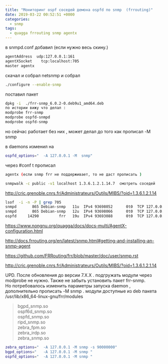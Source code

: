 ```yaml
---
title: "Мониторинг ospf соседей демона ospfd по snmp  (frrouting)"
date: 2019-03-22 00:52:51 +0000
categories:
  - snmp
tags:
  - quagga frrouting snmp agentx
---
```


в snmpd.conf добавил (если нужно весь скину.)
```bash
agentAddress  udp:127.0.0.1:161
agentXSocket    tcp:localhost:705
master agentx
```


скачал и собрал netsnmp и собрал
```bash
./configure --enable-snmp
```

поставил пакет 
```bash
dpkg -i  ./frr-snmp_6.0.2-0.deb9u1_amd64.deb 
по истории вижу что делал :
modprobe frr-snmp
modprobe ospfd-snmpd
modprobe ospfd-snmp
```
но сейчас работает без них , может делал до того как прописал -M snmp



в daemons изменил на
```bash
ospfd_options="  -A 127.0.0.1 -M  snmp"
```
через #conf t прописал
```bash
agentx (если snmp frr не поддерживает, то не даст прописать )
```

```bash
snmpwalk -c public -v1 localhost 1.3.6.1.2.1.14.7  смотреть соседей 
```
http://cric.grenoble.cnrs.fr/Administrateurs/Outils/MIBS/?oid=1.3.6.1.2.1.14

```bash
lsof  -i -n -P | grep 705
snmpd       865 Debian-snmp   11u  IPv4 93698052      0t0  TCP 127.0.0.1:705 (LISTEN)
snmpd       865 Debian-snmp   12u  IPv4 93698066      0t0  TCP 127.0.0.1:705->127.0.0.1:51502 (ESTABLISHED)
ospfd     14290         frr   19u  IPv4 93693088      0t0  TCP 127.0.0.1:51502->127.0.0.1:705 (ESTABLISHED)
```



 https://www.nongnu.org/quagga/docs/docs-multi/AgentX-configuration.html

 http://docs.frrouting.org/en/latest/snmp.html#getting-and-installing-an-snmp-agent

 https://github.com/FRRouting/frr/blob/master/doc/user/snmp.rst

 http://cric.grenoble.cnrs.fr/Administrateurs/Outils/MIBS/?oid=1.3.6.1.2.1.14
 
 UPD.  После обновления до версии 7.X.X . подгружать модули через modprobe не нужно. Также не забыть установить пакет frr-snmp.  
 Но потребовалось изменить параметры запуска daemon , дополнительно прописать -M snmp .
 модули доступные из deb пакета
  /usr/lib/x86_64-linux-gnu/frr/modules
  > bgpd_snmp.so  
  > ospf6d_snmp.so  
  > ospfd_snmp.so  
  > ripd_snmp.so  
  > zebra_fpm.so  
  > zebra_irdp.so	
  > zebra_snmp.so

 
 ```bash
zebra_options="  -A 127.0.0.1 -M snmp -s 90000000"
bgpd_options="   -A 127.0.0.1 -M snmp "
ospfd_options="  -A 127.0.0.1 -M snmp "
```
 
<!-- Yandex.Metrika counter --> <script type="text/javascript" > (function(m,e,t,r,i,k,a){m[i]=m[i]||function(){(m[i].a=m[i].a||[]).push(arguments)}; m[i].l=1*new Date();k=e.createElement(t),a=e.getElementsByTagName(t)[0],k.async=1,k.src=r,a.parentNode.insertBefore(k,a)}) (window, document, "script", "https://mc.yandex.ru/metrika/tag.js", "ym"); ym(53515717, "init", { clickmap:true, trackLinks:true, accurateTrackBounce:true, webvisor:true }); </script> <noscript><div><img src="https://mc.yandex.ru/watch/53515717" style="position:absolute; left:-9999px;" alt="" /></div></noscript> <!-- /Yandex.Metrika counter -->

